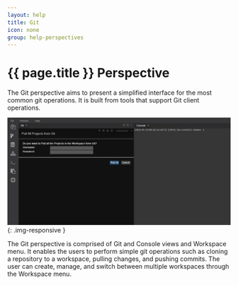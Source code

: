 ```yaml
---
layout: help
title: Git
icon: none
group: help-perspectives
---
```


{{ page.title }} Perspective
===

The Git perspective aims to present a simplified interface for the most common git operations. It is built from tools that support Git client operations.

![Git Perspective](images/ide_perspective_git.png){: .img-responsive }

The Git perspective is comprised of Git and Console views and Workspace menu. It enables the users to perform simple git operations such as cloning a repository to a workspace, pulling changes, and pushing commits. The user can create, manage, and switch between multiple workspaces through the Workspace menu.
